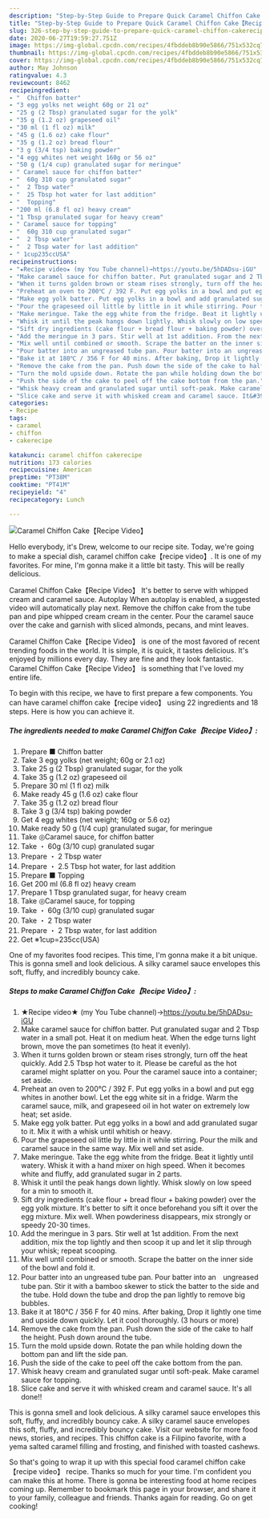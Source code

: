 ```yaml
---
description: "Step-by-Step Guide to Prepare Quick Caramel Chiffon Cake【Recipe Video】"
title: "Step-by-Step Guide to Prepare Quick Caramel Chiffon Cake【Recipe Video】"
slug: 326-step-by-step-guide-to-prepare-quick-caramel-chiffon-cakerecipe-video
date: 2020-06-27T19:59:27.751Z
image: https://img-global.cpcdn.com/recipes/4fbddeb8b90e5866/751x532cq70/caramel-chiffon-cakerecipe-video-recipe-main-photo.jpg
thumbnail: https://img-global.cpcdn.com/recipes/4fbddeb8b90e5866/751x532cq70/caramel-chiffon-cakerecipe-video-recipe-main-photo.jpg
cover: https://img-global.cpcdn.com/recipes/4fbddeb8b90e5866/751x532cq70/caramel-chiffon-cakerecipe-video-recipe-main-photo.jpg
author: May Johnson
ratingvalue: 4.3
reviewcount: 8462
recipeingredient:
- "  Chiffon batter"
- "3 egg yolks net weight 60g or 21 oz"
- "25 g (2 Tbsp) granulated sugar for the yolk"
- "35 g (1.2 oz) grapeseed oil"
- "30 ml (1 fl oz) milk"
- "45 g (1.6 oz) cake flour"
- "35 g (1.2 oz) bread flour"
- "3 g (3/4 tsp) baking powder"
- "4 egg whites net weight 160g or 56 oz"
- "50 g (1/4 cup) granulated sugar for meringue"
- " Caramel sauce for chiffon batter"
- "  60g 310 cup granulated sugar"
- "  2 Tbsp water"
- "  25 Tbsp hot water for last addition"
- "  Topping"
- "200 ml (6.8 fl oz) heavy cream"
- "1 Tbsp granulated sugar for heavy cream"
- " Caramel sauce for topping"
- "  60g 310 cup granulated sugar"
- "  2 Tbsp water"
- "  2 Tbsp water for last addition"
- " 1cup235ccUSA"
recipeinstructions:
- "★Recipe video★ (my You Tube channel)→https://youtu.be/5hDADsu-iGU"
- "Make caramel sauce for chiffon batter. Put granulated sugar and 2 Tbsp water in a small pot. Heat it on medium heat. When the edge turns light brown, move the pan sometimes (to heat it evenly)."
- "When it turns golden brown or steam rises strongly, turn off the heat quickly. Add 2.5 Tbsp hot water to it. Please be careful as the hot caramel might splatter on you. Pour the caramel sauce into a container; set aside."
- "Preheat an oven to 200℃ / 392 F. Put egg yolks in a bowl and put egg whites in another bowl. Let the egg white sit in a fridge. Warm the caramel sauce, milk, and grapeseed oil in hot water on extremely low heat; set aside."
- "Make egg yolk batter. Put egg yolks in a bowl and add granulated sugar to it. Mix it with a whisk until whitish or heavy."
- "Pour the grapeseed oil little by little in it while stirring. Pour the milk and caramel sauce in the same way. Mix well and set aside."
- "Make meringue. Take the egg white from the fridge. Beat it lightly until watery. Whisk it with a hand mixer on high speed. When it becomes white and fluffy, add granulated sugar in 2 parts."
- "Whisk it until the peak hangs down lightly. Whisk slowly on low speed for a min to smooth it."
- "Sift dry ingredients (cake flour + bread flour + baking powder) over the egg yolk mixture. It&#39;s better to sift it once beforehand you sift it over the egg mixture. Mix well. When powderiness disappears, mix strongly or speedy 20-30 times."
- "Add the meringue in 3 pars. Stir well at 1st addition. From the next addition, mix the top lightly and then scoop it up and let it slip through your whisk; repeat scooping."
- "Mix well until combined or smooth. Scrape the batter on the inner side of the bowl and fold it."
- "Pour batter into an ungreased tube pan. Pour batter into an　ungreased tube pan. Stir it with a bamboo skewer to stick the batter to the side and the tube. Hold down the tube and drop the pan lightly to remove big bubbles."
- "Bake it at 180℃ / 356 F for 40 mins. After baking, Drop it lightly one time and upside down quickly. Let it cool thoroughly. (3 hours or more)"
- "Remove the cake from the pan. Push down the side of the cake to half the height. Push down around the tube."
- "Turn the mold upside down. Rotate the pan while holding down the bottom pan and lift the side pan."
- "Push the side of the cake to peel off the cake bottom from the pan."
- "Whisk heavy cream and granulated sugar until soft-peak. Make caramel sauce for topping."
- "Slice cake and serve it with whisked cream and caramel sauce. It&#39;s all done!!"
categories:
- Recipe
tags:
- caramel
- chiffon
- cakerecipe

katakunci: caramel chiffon cakerecipe 
nutrition: 173 calories
recipecuisine: American
preptime: "PT38M"
cooktime: "PT41M"
recipeyield: "4"
recipecategory: Lunch

---
```



![Caramel Chiffon Cake【Recipe Video】](https://img-global.cpcdn.com/recipes/4fbddeb8b90e5866/751x532cq70/caramel-chiffon-cakerecipe-video-recipe-main-photo.jpg)

Hello everybody, it's Drew, welcome to our recipe site. Today, we're going to make a special dish, caramel chiffon cake【recipe video】. It is one of my favorites. For mine, I'm gonna make it a little bit tasty. This will be really delicious.

Caramel Chiffon Cake【Recipe Video】 It&#39;s better to serve with whipped cream and caramel sauce. Autoplay When autoplay is enabled, a suggested video will automatically play next. Remove the chiffon cake from the tube pan and pipe whipped cream cream in the center. Pour the caramel sauce over the cake and garnish with sliced almonds, pecans, and mint leaves.

Caramel Chiffon Cake【Recipe Video】 is one of the most favored of recent trending foods in the world. It is simple, it is quick, it tastes delicious. It's enjoyed by millions every day. They are fine and they look fantastic. Caramel Chiffon Cake【Recipe Video】 is something that I've loved my entire life.


To begin with this recipe, we have to first prepare a few components. You can have caramel chiffon cake【recipe video】 using 22 ingredients and 18 steps. Here is how you can achieve it.

<!--inarticleads1-->

##### The ingredients needed to make Caramel Chiffon Cake【Recipe Video】:

1. Prepare  ■ Chiffon batter
1. Take 3 egg yolks (net weight; 60g or 2.1 oz)
1. Take 25 g (2 Tbsp) granulated sugar, for the yolk
1. Take 35 g (1.2 oz) grapeseed oil
1. Prepare 30 ml (1 fl oz) milk
1. Make ready 45 g (1.6 oz) cake flour
1. Take 35 g (1.2 oz) bread flour
1. Take 3 g (3/4 tsp) baking powder
1. Get 4 egg whites (net weight; 160g or 5.6 oz)
1. Make ready 50 g (1/4 cup) granulated sugar, for meringue
1. Take  ◎Caramel sauce, for chiffon batter
1. Take  ・ 60g (3/10 cup) granulated sugar
1. Prepare  ・ 2 Tbsp water
1. Prepare  ・ 2.5 Tbsp hot water, for last addition
1. Prepare  ■ Topping
1. Get 200 ml (6.8 fl oz) heavy cream
1. Prepare 1 Tbsp granulated sugar, for heavy cream
1. Take  ◎Caramel sauce, for topping
1. Take  ・ 60g (3/10 cup) granulated sugar
1. Take  ・ 2 Tbsp water
1. Prepare  ・ 2 Tbsp water, for last addition
1. Get  ※1cup=235cc(USA)


One of my favorites food recipes. This time, I&#39;m gonna make it a bit unique. This is gonna smell and look delicious. A silky caramel sauce envelopes this soft, fluffy, and incredibly bouncy cake. 

<!--inarticleads2-->

##### Steps to make Caramel Chiffon Cake【Recipe Video】:

1. ★Recipe video★ (my You Tube channel)→https://youtu.be/5hDADsu-iGU
1. Make caramel sauce for chiffon batter. Put granulated sugar and 2 Tbsp water in a small pot. Heat it on medium heat. When the edge turns light brown, move the pan sometimes (to heat it evenly).
1. When it turns golden brown or steam rises strongly, turn off the heat quickly. Add 2.5 Tbsp hot water to it. Please be careful as the hot caramel might splatter on you. Pour the caramel sauce into a container; set aside.
1. Preheat an oven to 200℃ / 392 F. Put egg yolks in a bowl and put egg whites in another bowl. Let the egg white sit in a fridge. Warm the caramel sauce, milk, and grapeseed oil in hot water on extremely low heat; set aside.
1. Make egg yolk batter. Put egg yolks in a bowl and add granulated sugar to it. Mix it with a whisk until whitish or heavy.
1. Pour the grapeseed oil little by little in it while stirring. Pour the milk and caramel sauce in the same way. Mix well and set aside.
1. Make meringue. Take the egg white from the fridge. Beat it lightly until watery. Whisk it with a hand mixer on high speed. When it becomes white and fluffy, add granulated sugar in 2 parts.
1. Whisk it until the peak hangs down lightly. Whisk slowly on low speed for a min to smooth it.
1. Sift dry ingredients (cake flour + bread flour + baking powder) over the egg yolk mixture. It&#39;s better to sift it once beforehand you sift it over the egg mixture. Mix well. When powderiness disappears, mix strongly or speedy 20-30 times.
1. Add the meringue in 3 pars. Stir well at 1st addition. From the next addition, mix the top lightly and then scoop it up and let it slip through your whisk; repeat scooping.
1. Mix well until combined or smooth. Scrape the batter on the inner side of the bowl and fold it.
1. Pour batter into an ungreased tube pan. Pour batter into an　ungreased tube pan. Stir it with a bamboo skewer to stick the batter to the side and the tube. Hold down the tube and drop the pan lightly to remove big bubbles.
1. Bake it at 180℃ / 356 F for 40 mins. After baking, Drop it lightly one time and upside down quickly. Let it cool thoroughly. (3 hours or more)
1. Remove the cake from the pan. Push down the side of the cake to half the height. Push down around the tube.
1. Turn the mold upside down. Rotate the pan while holding down the bottom pan and lift the side pan.
1. Push the side of the cake to peel off the cake bottom from the pan.
1. Whisk heavy cream and granulated sugar until soft-peak. Make caramel sauce for topping.
1. Slice cake and serve it with whisked cream and caramel sauce. It&#39;s all done!!


This is gonna smell and look delicious. A silky caramel sauce envelopes this soft, fluffy, and incredibly bouncy cake. A silky caramel sauce envelopes this soft, fluffy, and incredibly bouncy cake. Visit our website for more food news, stories, and recipes. This chiffon cake is a Filipino favorite, with a yema salted caramel filling and frosting, and finished with toasted cashews. 

So that's going to wrap it up with this special food caramel chiffon cake【recipe video】 recipe. Thanks so much for your time. I'm confident you can make this at home. There is gonna be interesting food at home recipes coming up. Remember to bookmark this page in your browser, and share it to your family, colleague and friends. Thanks again for reading. Go on get cooking!

